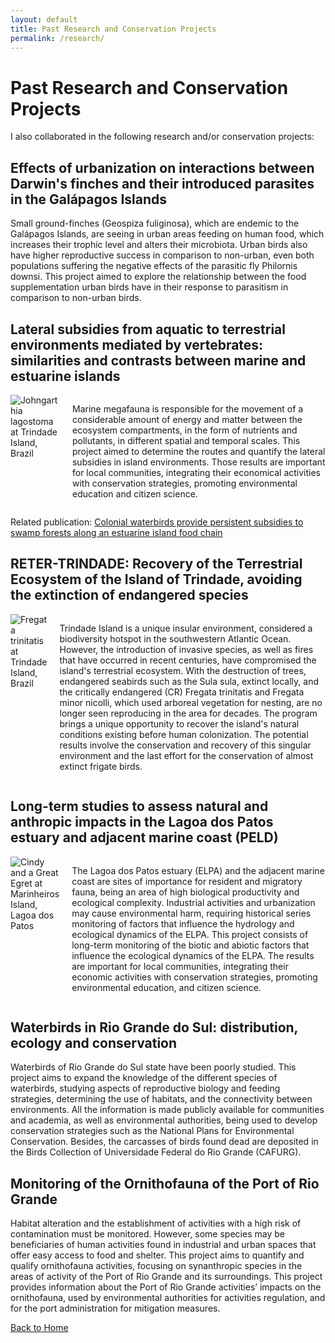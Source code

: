 ```yaml
---
layout: default
title: Past Research and Conservation Projects
permalink: /research/
---
```


# Past Research and Conservation Projects
I also collaborated in the following research and/or conservation projects:

## Effects of urbanization on interactions between Darwin's finches and their introduced parasites in the Galápagos Islands

Small ground-finches (Geospiza fuliginosa), which are endemic to the  Galápagos Islands, are seeing in urban areas feeding on human food, which increases their trophic level and alters their microbiota. Urban birds also have higher reproductive success in comparison to non-urban, even both populations suffering the negative effects of the parasitic fly Philornis downsi. This project aimed to explore the relationship between the food supplementation urban birds have in their response to parasitism in comparison to non-urban birds.

## Lateral subsidies from aquatic to terrestrial environments mediated by vertebrates: similarities and contrasts between marine and estuarine islands


<div style="display: flex; align-items: flex-start;">
  <img src="images/john.jpg" alt="Johngarthia lagostoma at Trindade Island, Brazil" style="float: left; margin-right: 20px; max-width: 150px;">
  <p>
Marine megafauna is responsible for the movement of a considerable amount of energy and matter between the ecosystem compartments, in the form of nutrients and pollutants, in different spatial and temporal scales. This project aimed to determine the routes and quantify the lateral subsidies in island environments. Those results are important for local communities, integrating their economical activities with conservation strategies, promoting environmental education and citizen science.
</p>
 </div>

Related publication:  [Colonial waterbirds provide persistent subsidies to swamp forests along an estuarine island food chain](https://link.springer.com/article/10.1007/s00442-023-05377-y)

## RETER-TRINDADE: Recovery of the Terrestrial Ecosystem of the Island of Trindade, avoiding the extinction of endangered species

<div style="display: flex; align-items: flex-start;">
  <img src="images/fregatatrini.jpg" alt="Fregata trinitatis at Trindade Island, Brazil" style="float: left; margin-right: 20px; max-width: 150px;">
  <p>
Trindade Island is a unique insular environment, considered a biodiversity hotspot in the southwestern Atlantic Ocean. However, the introduction of invasive species, as well as fires that have occurred in recent centuries, have compromised the island's terrestrial ecosystem. With the destruction of trees, endangered seabirds such as the Sula sula, extinct locally, and the critically endangered (CR) Fregata trinitatis and Fregata minor nicolli, which used arboreal vegetation for nesting, are no longer seen reproducing in the area for decades. The program brings a unique opportunity to recover the island's natural conditions existing before human colonization. The potential results involve the conservation and recovery of this singular environment and the last effort for the conservation of almost extinct frigate birds.
  </p>
</div>


## Long-term studies to assess natural and anthropic impacts in the Lagoa dos Patos estuary and adjacent marine coast (PELD)
<div style="display: flex; align-items: flex-start;">
  <img src="images/peld.jpg" alt="Cindy and a Great Egret at Marinheiros Island, Lagoa dos Patos" style="float: left; margin-right: 20px; max-width: 150px;">
  <p>
The Lagoa dos Patos estuary (ELPA) and the adjacent marine coast are sites of importance for resident and migratory fauna, being an area of high biological productivity and ecological complexity. Industrial activities and urbanization may cause environmental harm, requiring historical series monitoring of factors that influence the hydrology and ecological dynamics of the ELPA. This project consists of long-term monitoring of the biotic and abiotic factors that influence the ecological dynamics of the ELPA. The results are important for local communities, integrating their economic activities with conservation strategies, promoting environmental education, and citizen science.
</p>
 </div>

## Waterbirds in Rio Grande do Sul: distribution, ecology and conservation

Waterbirds of Rio Grande do Sul state have been poorly studied. This project aims to expand the knowledge of the different species of waterbirds, studying aspects of reproductive biology and feeding strategies, determining the use of habitats, and the connectivity between environments. All the information is made publicly available for communities and academia, as well as environmental authorities, being used to develop conservation strategies such as the National Plans for Environmental Conservation. Besides, the carcasses of birds found dead are deposited in the Birds Collection of Universidade Federal do Rio Grande (CAFURG).

## Monitoring of the Ornithofauna of the Port of Rio Grande


Habitat alteration and the establishment of activities with a high risk of contamination must be monitored. However, some species may be beneficiaries of human activities found in industrial and urban spaces that offer easy access to food and shelter. This project aims to quantify and qualify ornithofauna activities, focusing on synanthropic species in the areas of activity of the Port of Rio Grande and its surroundings. This project provides information about the Port of Rio Grande activities’ impacts on the ornithofauna, used by environmental authorities for activities regulation, and for the port administration for mitigation measures.

 [Back to Home](https://cindybarreto.github.io/)
